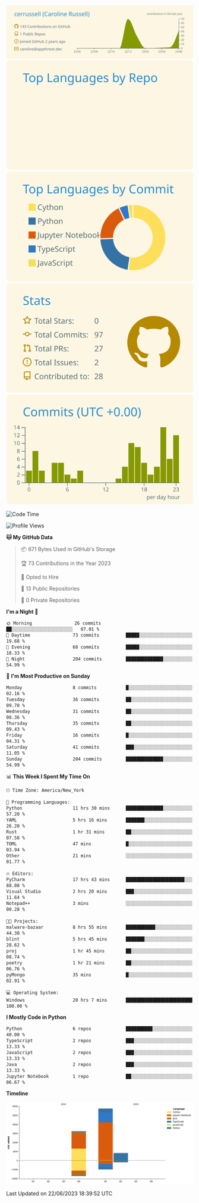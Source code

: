 
[![](https://raw.githubusercontent.com/cerrussell/cerrussell/master/profile-summary-card-output/solarized/0-profile-details.svg)](https://github.com/vn7n24fzkq/github-profile-summary-cards)
[![](https://raw.githubusercontent.com/cerrussell/cerrussell/master/profile-summary-card-output/solarized/1-repos-per-language.svg)](https://github.com/vn7n24fzkq/github-profile-summary-cards) [![](https://raw.githubusercontent.com/cerrussell/cerrussell/master/profile-summary-card-output/solarized/2-most-commit-language.svg)](https://github.com/vn7n24fzkq/github-profile-summary-cards)
[![](https://raw.githubusercontent.com/cerrussell/cerrussell/master/profile-summary-card-output/solarized/3-stats.svg)](https://github.com/vn7n24fzkq/github-profile-summary-cards) [![](https://raw.githubusercontent.com/cerrussell/cerrussell/master/profile-summary-card-output/solarized/4-productive-time.svg)](https://github.com/vn7n24fzkq/github-profile-summary-cards)

<!--START_SECTION:waka-->
![Code Time](http://img.shields.io/badge/Code%20Time-88%20hrs%2037%20mins-blue)

![Profile Views](http://img.shields.io/badge/Profile%20Views-96-blue)

**🐱 My GitHub Data** 

> 📦 671 Bytes Used in GitHub's Storage 
 > 
> 🏆 73 Contributions in the Year 2023
 > 
> 💼 Opted to Hire
 > 
> 📜 13 Public Repositories 
 > 
> 🔑 0 Private Repositories 
 > 
**I'm a Night 🦉** 

```text
🌞 Morning                26 commits          ██░░░░░░░░░░░░░░░░░░░░░░░   07.01 % 
🌆 Daytime                73 commits          █████░░░░░░░░░░░░░░░░░░░░   19.68 % 
🌃 Evening                68 commits          █████░░░░░░░░░░░░░░░░░░░░   18.33 % 
🌙 Night                  204 commits         ██████████████░░░░░░░░░░░   54.99 % 
```
📅 **I'm Most Productive on Sunday** 

```text
Monday                   8 commits           █░░░░░░░░░░░░░░░░░░░░░░░░   02.16 % 
Tuesday                  36 commits          ██░░░░░░░░░░░░░░░░░░░░░░░   09.70 % 
Wednesday                31 commits          ██░░░░░░░░░░░░░░░░░░░░░░░   08.36 % 
Thursday                 35 commits          ██░░░░░░░░░░░░░░░░░░░░░░░   09.43 % 
Friday                   16 commits          █░░░░░░░░░░░░░░░░░░░░░░░░   04.31 % 
Saturday                 41 commits          ███░░░░░░░░░░░░░░░░░░░░░░   11.05 % 
Sunday                   204 commits         ██████████████░░░░░░░░░░░   54.99 % 
```


📊 **This Week I Spent My Time On** 

```text
🕑︎ Time Zone: America/New_York

💬 Programming Languages: 
Python                   11 hrs 30 mins      ██████████████░░░░░░░░░░░   57.20 % 
YAML                     5 hrs 16 mins       ███████░░░░░░░░░░░░░░░░░░   26.20 % 
Rust                     1 hr 31 mins        ██░░░░░░░░░░░░░░░░░░░░░░░   07.58 % 
TOML                     47 mins             █░░░░░░░░░░░░░░░░░░░░░░░░   03.94 % 
Other                    21 mins             ░░░░░░░░░░░░░░░░░░░░░░░░░   01.77 % 

🔥 Editors: 
PyCharm                  17 hrs 43 mins      ██████████████████████░░░   88.08 % 
Visual Studio            2 hrs 20 mins       ███░░░░░░░░░░░░░░░░░░░░░░   11.64 % 
Notepad++                3 mins              ░░░░░░░░░░░░░░░░░░░░░░░░░   00.28 % 

🐱‍💻 Projects: 
malware-bazaar           8 hrs 55 mins       ███████████░░░░░░░░░░░░░░   44.30 % 
blint                    5 hrs 45 mins       ███████░░░░░░░░░░░░░░░░░░   28.62 % 
proj                     1 hr 45 mins        ██░░░░░░░░░░░░░░░░░░░░░░░   08.74 % 
poetry                   1 hr 21 mins        ██░░░░░░░░░░░░░░░░░░░░░░░   06.76 % 
pyMongo                  35 mins             █░░░░░░░░░░░░░░░░░░░░░░░░   02.91 % 

💻 Operating System: 
Windows                  20 hrs 7 mins       █████████████████████████   100.00 % 
```

**I Mostly Code in Python** 

```text
Python                   6 repos             ██████████░░░░░░░░░░░░░░░   40.00 % 
TypeScript               2 repos             ███░░░░░░░░░░░░░░░░░░░░░░   13.33 % 
JavaScript               2 repos             ███░░░░░░░░░░░░░░░░░░░░░░   13.33 % 
Java                     2 repos             ███░░░░░░░░░░░░░░░░░░░░░░   13.33 % 
Jupyter Notebook         1 repo              ██░░░░░░░░░░░░░░░░░░░░░░░   06.67 % 
```



**Timeline**

![Lines of Code chart](https://raw.githubusercontent.com/cerrussell/cerrussell/master/assets/bar_graph.png)


 Last Updated on 22/06/2023 18:39:52 UTC
<!--END_SECTION:waka-->

